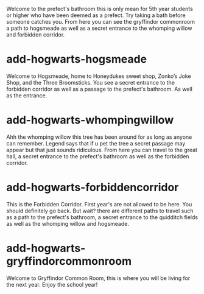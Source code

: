 Welcome to the prefect's bathroom this is only mean for 5th year students or higher who have been deemed as a prefect. Try taking a bath before someone catches you. From here you can see the gryffindor commonroom a path to hogsmeade as well as a secret entrance to the whomping willow and forbidden corridor.

# add-hogwarts-hogsmeade
Welcome to Hogsmeade, home to Honeydukes sweet shop, Zonko’s Joke Shop, and the Three Broomsticks. You see a secret entrance to the forbidden corridor as well as a passage to the prefect's bathroom. As well as the entrance.

# add-hogwarts-whompingwillow
Ahh the whomping willow this tree has been around for as long as anyone can remember. Legend says that if u pet the tree a secret passage may appear but that just sounds ridiculous. From here you can travel to the great hall, a secret entrance to the prefect's bathroom as well as the forbidden corridor.

# add-hogwarts-forbiddencorridor
This is the Forbidden Corridor. First year's are not allowed to be here. You should definitely go back. But wait? there are different paths to travel such as a path to the prefect's bathroom, a secret entrance to the quidditch fields as well as the whomping willow and hogsmeade.

# add-hogwarts-gryffindorcommonroom
Welcome to Gryffindor Common Room, this is where you will be living for the next year. Enjoy the school year! 
